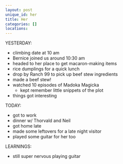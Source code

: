 ```yaml
---
layout: post
unique_id: her
title: Her
categories: []
locations: 
---
```


YESTERDAY:
* climbing date at 10 am
* Bernice joined us around 10:30 am
* headed to her place to get macaron-making items
* rice dumplings for a quick lunch
* drop by Ranch 99 to pick up beef stew ingredients
* made a beef stew!
* watched 10 episodes of Madoka Magicka
  * kept remember little snippets of the plot
* things got interesting

TODAY:
* got to work
* dinner w/ Thorvald and Neil
* got home late
* made some leftovers for a late night visitor
* played some guitar for her too

LEARNINGS:
* still super nervous playing guitar
